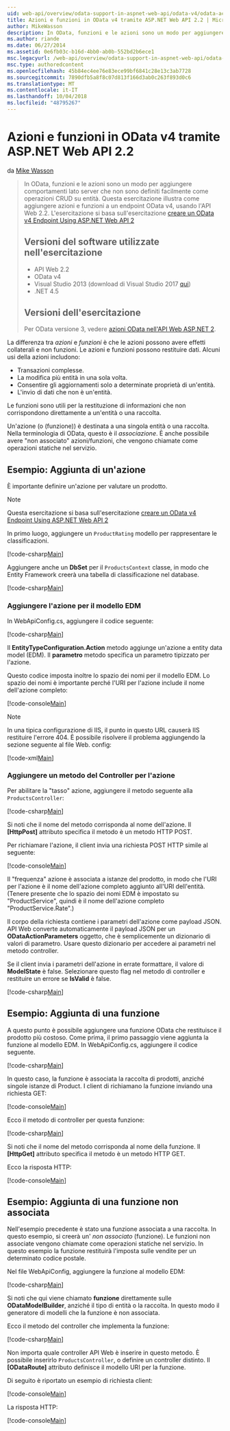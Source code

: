 ```yaml
---
uid: web-api/overview/odata-support-in-aspnet-web-api/odata-v4/odata-actions-and-functions
title: Azioni e funzioni in OData v4 tramite ASP.NET Web API 2.2 | Microsoft Docs
author: MikeWasson
description: In OData, funzioni e le azioni sono un modo per aggiungere comportamenti lato server che non sono definiti facilmente come operazioni CRUD su entità. Questa esercitazione viene illustrato come...
ms.author: riande
ms.date: 06/27/2014
ms.assetid: 0e6fb03c-b16d-4bb0-ab0b-552bd2b6ece1
msc.legacyurl: /web-api/overview/odata-support-in-aspnet-web-api/odata-v4/odata-actions-and-functions
msc.type: authoredcontent
ms.openlocfilehash: 45b84ec4ee76e83ece99bf6841c28e13c3ab7728
ms.sourcegitcommit: 7890dfb5a8f8c07d813f166d3ab0c263f893d0c6
ms.translationtype: MT
ms.contentlocale: it-IT
ms.lasthandoff: 10/04/2018
ms.locfileid: "48795267"
---
```

<a name="actions-and-functions-in-odata-v4-using-aspnet-web-api-22"></a>Azioni e funzioni in OData v4 tramite ASP.NET Web API 2.2
====================
da [Mike Wasson](https://github.com/MikeWasson)

> In OData, funzioni e le azioni sono un modo per aggiungere comportamenti lato server che non sono definiti facilmente come operazioni CRUD su entità. Questa esercitazione illustra come aggiungere azioni e funzioni a un endpoint OData v4, usando l'API Web 2.2. L'esercitazione si basa sull'esercitazione [creare un OData v4 Endpoint Using ASP.NET Web API 2](create-an-odata-v4-endpoint.md)
>
> ## <a name="software-versions-used-in-the-tutorial"></a>Versioni del software utilizzate nell'esercitazione
>
> - API Web 2.2
> - OData v4
> - Visual Studio 2013 (download di Visual Studio 2017 [qui](https://visualstudio.microsoft.com/downloads/?utm_medium=microsoft&utm_source=docs.microsoft.com&utm_campaign=button+cta&utm_content=download+vs2017))
> - .NET 4.5
>
> ## <a name="tutorial-versions"></a>Versioni dell'esercitazione
>
> Per OData versione 3, vedere [azioni OData nell'API Web ASP.NET 2](../odata-v3/odata-actions.md).

La differenza tra *azioni* e *funzioni* è che le azioni possono avere effetti collaterali e non funzioni. Le azioni e funzioni possono restituire dati. Alcuni usi della azioni includono:

- Transazioni complesse.
- La modifica più entità in una sola volta.
- Consentire gli aggiornamenti solo a determinate proprietà di un'entità.
- L'invio di dati che non è un'entità.

Le funzioni sono utili per la restituzione di informazioni che non corrispondono direttamente a un'entità o una raccolta.

Un'azione (o (funzione)) è destinata a una singola entità o una raccolta. Nella terminologia di OData, questo è il *associazione*. È anche possibile avere &quot;non associato&quot; azioni/funzioni, che vengono chiamate come operazioni statiche nel servizio.

## <a name="example-adding-an-action"></a>Esempio: Aggiunta di un'azione

È importante definire un'azione per valutare un prodotto.

> [!NOTE]
> Questa esercitazione si basa sull'esercitazione [creare un OData v4 Endpoint Using ASP.NET Web API 2](create-an-odata-v4-endpoint.md)


In primo luogo, aggiungere un `ProductRating` modello per rappresentare le classificazioni.

[!code-csharp[Main](odata-actions-and-functions/samples/sample1.cs)]

Aggiungere anche un **DbSet** per il `ProductsContext` classe, in modo che Entity Framework creerà una tabella di classificazione nel database.

[!code-csharp[Main](odata-actions-and-functions/samples/sample2.cs)]

### <a name="add-the-action-to-the-edm"></a>Aggiungere l'azione per il modello EDM

In WebApiConfig.cs, aggiungere il codice seguente:

[!code-csharp[Main](odata-actions-and-functions/samples/sample3.cs)]

Il **EntityTypeConfiguration.Action** metodo aggiunge un'azione a entity data model (EDM). Il **parametro** metodo specifica un parametro tipizzato per l'azione.

Questo codice imposta inoltre lo spazio dei nomi per il modello EDM. Lo spazio dei nomi è importante perché l'URI per l'azione include il nome dell'azione completo:

[!code-console[Main](odata-actions-and-functions/samples/sample4.cmd)]

> [!NOTE]
> In una tipica configurazione di IIS, il punto in questo URL causerà IIS restituire l'errore 404. È possibile risolvere il problema aggiungendo la sezione seguente al file Web. config:

[!code-xml[Main](odata-actions-and-functions/samples/sample5.xml)]

### <a name="add-a-controller-method-for-the-action"></a>Aggiungere un metodo del Controller per l'azione

Per abilitare la &quot;tasso&quot; azione, aggiungere il metodo seguente alla `ProductsController`:

[!code-csharp[Main](odata-actions-and-functions/samples/sample6.cs)]

Si noti che il nome del metodo corrisponda al nome dell'azione. Il **[HttpPost]** attributo specifica il metodo è un metodo HTTP POST.

Per richiamare l'azione, il client invia una richiesta POST HTTP simile al seguente:

[!code-console[Main](odata-actions-and-functions/samples/sample7.cmd)]

Il &quot;frequenza&quot; azione è associata a istanze del prodotto, in modo che l'URI per l'azione è il nome dell'azione completo aggiunto all'URI dell'entità. (Tenere presente che lo spazio dei nomi EDM è impostato su &quot;ProductService&quot;, quindi è il nome dell'azione completo &quot;ProductService.Rate&quot;.)

Il corpo della richiesta contiene i parametri dell'azione come payload JSON. API Web converte automaticamente il payload JSON per un **ODataActionParameters** oggetto, che è semplicemente un dizionario di valori di parametro. Usare questo dizionario per accedere ai parametri nel metodo controller.

Se il client invia i parametri dell'azione in errate formattare, il valore di **ModelState** è false. Selezionare questo flag nel metodo di controller e restituire un errore se **IsValid** è false.

[!code-csharp[Main](odata-actions-and-functions/samples/sample8.cs)]

## <a name="example-adding-a-function"></a>Esempio: Aggiunta di una funzione

A questo punto è possibile aggiungere una funzione OData che restituisce il prodotto più costoso. Come prima, il primo passaggio viene aggiunta la funzione al modello EDM. In WebApiConfig.cs, aggiungere il codice seguente.

[!code-csharp[Main](odata-actions-and-functions/samples/sample9.cs)]

In questo caso, la funzione è associata la raccolta di prodotti, anziché singole istanze di Product. I client di richiamano la funzione inviando una richiesta GET:

[!code-console[Main](odata-actions-and-functions/samples/sample10.cmd)]

Ecco il metodo di controller per questa funzione:

[!code-csharp[Main](odata-actions-and-functions/samples/sample11.cs)]

Si noti che il nome del metodo corrisponda al nome della funzione. Il **[HttpGet]** attributo specifica il metodo è un metodo HTTP GET.

Ecco la risposta HTTP:

[!code-console[Main](odata-actions-and-functions/samples/sample12.cmd)]

## <a name="example-adding-an-unbound-function"></a>Esempio: Aggiunta di una funzione non associata

Nell'esempio precedente è stato una funzione associata a una raccolta. In questo esempio, si creerà un' *non associato* (funzione). Le funzioni non associate vengono chiamate come operazioni statiche nel servizio. In questo esempio la funzione restituirà l'imposta sulle vendite per un determinato codice postale.

Nel file WebApiConfig, aggiungere la funzione al modello EDM:

[!code-csharp[Main](odata-actions-and-functions/samples/sample13.cs)]

Si noti che qui viene chiamato **funzione** direttamente sulle **ODataModelBuilder**, anziché il tipo di entità o la raccolta. In questo modo il generatore di modelli che la funzione è non associata.

Ecco il metodo del controller che implementa la funzione:

[!code-csharp[Main](odata-actions-and-functions/samples/sample14.cs)]

Non importa quale controller API Web è inserire in questo metodo. È possibile inserirlo `ProductsController`, o definire un controller distinto. Il **[ODataRoute]** attributo definisce il modello URI per la funzione.

Di seguito è riportato un esempio di richiesta client:

[!code-console[Main](odata-actions-and-functions/samples/sample15.cmd)]

La risposta HTTP:

[!code-console[Main](odata-actions-and-functions/samples/sample16.cmd)]
